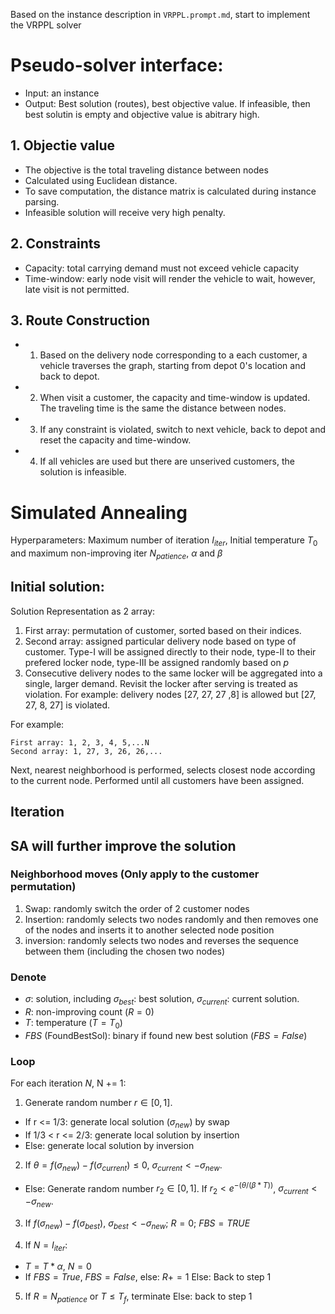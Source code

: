 Based on the instance description in `VRPPL.prompt.md`, start to implement the VRPPL solver

# Pseudo-solver interface:
- Input: an instance
- Output: Best solution (routes), best objective value. If infeasible, then best solutin is empty and objective value is abitrary high.

## 1. Objectie value
- The objective is the total traveling distance between nodes
- Calculated using Euclidean distance.
- To save computation, the distance matrix is calculated during instance parsing.
- Infeasible solution will receive very high penalty.

## 2. Constraints
- Capacity: total carrying demand must not exceed vehicle capacity
- Time-window: early node visit will render the vehicle to wait, however, late visit is not permitted.

## 3. Route Construction
- 1. Based on the delivery node corresponding to a each customer, a vehicle traverses the graph, starting from depot 0's location and back to depot.
- 2. When visit a customer, the capacity and time-window is updated. The traveling time is the same the distance between nodes.
- 3. If any constraint is violated, switch to next vehicle, back to depot and reset the capacity and time-window.
- 4. If all vehicles are used but there are unserived customers, the solution is infeasible.

# Simulated Annealing

Hyperparameters: Maximum number of iteration $I_{iter}$, Initial temperature $T_0$ and maximum non-improving iter $N_{patience}$, $\alpha$ and $\beta$

## Initial solution:

Solution Representation as 2 array:
1. First array: permutation of customer, sorted based on their indices.
2. Second array: assigned particular delivery node based on type of customer. Type-I will be assigned directly to their node, type-II to their prefered locker node, type-III be assigned randomly based on $p$
3. Consecutive delivery nodes to the same locker will be aggregated into a single, larger demand. Revisit the locker after serving is treated as violation. For example: delivery nodes [27, 27, 27 ,8] is allowed but [27, 27, 8, 27] is violated.

For example:
```
First array: 1, 2, 3, 4, 5,...N
Second array: 1, 27, 3, 26, 26,...
```

Next, nearest neighborhood is performed, selects closest node according to the current node. Performed until all customers have been assigned.

## Iteration
SA will further improve the solution
- 
### Neighborhood moves (Only apply to the customer permutation)
1. Swap: randomly switch the order of 2 customer nodes
2. Insertion: randomly selects two nodes randomly and then removes one of the nodes and inserts it to another selected node position
3. inversion: randomly selects two nodes and reverses the sequence between them (including the chosen two nodes)

### Denote
- $\sigma$: solution, including $\sigma_{best}$: best solution, $\sigma_{current}$: current solution.
- $R$: non-improving count ($R = 0$)
- $T$: temperature ($T = T_0$)
- $FBS$ (FoundBestSol): binary if found new best solution ($FBS=False$)

### Loop
For each iteration $N$, N += 1:
1. Generate random number $r \in [0,1]$.
 - If r <= 1/3: generate local solution ($\sigma_{new}$) by swap
 - If 1/3 < r <= 2/3: generate local solution by insertion
 - Else: generate local solution by inversion

2. If $\theta = f(\sigma_{new}) - f(\sigma_{current}) \le 0$, $\sigma_{current} <- \sigma_{new}$.
 - Else: Generate random number $r_2 \in [0,1]$. If $r_2 < e^{-(\theta / (\beta*T))}$, $\sigma_{current} <- \sigma_{new}$.

3. If $f(\sigma_{new}) - f(\sigma_{best})$, $\sigma_{best} <- \sigma_{new}$; $R=0$; $FBS=TRUE$

4. If $N = I_{iter}$:
 - $T = T * \alpha$, $N = 0$
 - If $FBS=True$, $FBS=False$, else: $R += 1$
 Else: Back to step 1

5. If $R = N_{patience}$ or $T \le T_f$, terminate
 Else: back to step 1
